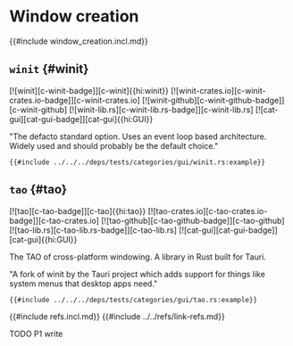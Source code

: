 # Window creation

{{#include window_creation.incl.md}}

## `winit` {#winit}

[![winit][c-winit-badge]][c-winit]{{hi:winit}}
[![winit-crates.io][c-winit-crates.io-badge]][c-winit-crates.io]
[![winit-github][c-winit-github-badge]][c-winit-github]
[![winit-lib.rs][c-winit-lib.rs-badge]][c-winit-lib.rs]
[![cat-gui][cat-gui-badge]][cat-gui]{{hi:GUI}}

"The defacto standard option. Uses an event loop based architecture. Widely used and should probably be the default choice."

```rust,editable
{{#include ../../../deps/tests/categories/gui/winit.rs:example}}
```

## `tao` {#tao}

[![tao][c-tao-badge]][c-tao]{{hi:tao}}
[![tao-crates.io][c-tao-crates.io-badge]][c-tao-crates.io]
[![tao-github][c-tao-github-badge]][c-tao-github]
[![tao-lib.rs][c-tao-lib.rs-badge]][c-tao-lib.rs]
[![cat-gui][cat-gui-badge]][cat-gui]{{hi:GUI}}

The TAO of cross-platform windowing. A library in Rust built for Tauri.

"A fork of winit by the Tauri project which adds support for things like system menus that desktop apps need."

```rust,editable
{{#include ../../../deps/tests/categories/gui/tao.rs:example}}
```

{{#include refs.incl.md}}
{{#include ../../refs/link-refs.md}}

<div class="hidden">
TODO P1 write
</div>
